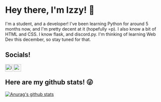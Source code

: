 # Hey there, I'm Izzy! 👋
I'm a student, and a developer! I've been learning Python for around 5 months now, and I'm pretty decent at it (hopefully =p). I also know a bit of HTML and CSS. I know flask, and discord.py. I'm thinking of learning Web Dev this december, so stay tuned for that. 

## Socials!
[<img align="left" alt="izzy#2859 | discord" width="24px" src="https://cdn.jsdelivr.net/npm/simple-icons@v3/icons/discord.svg">](https://discord.com/users/521872289231273994)
[<img align="left" alt="wq_izzy | twitter" width="24px" src="https://cdn.jsdelivr.net/npm/simple-icons@v3/icons/twitter.svg">](https://twitter.com/wq_izzy)
<br>

## Here are my github stats! 😜 
[![Anurag's github stats](https://github-readme-stats.vercel.app/api?username=izzy-q&show_icons=true&theme=dracula)](https://github.com/anuraghazra/github-readme-stats)
